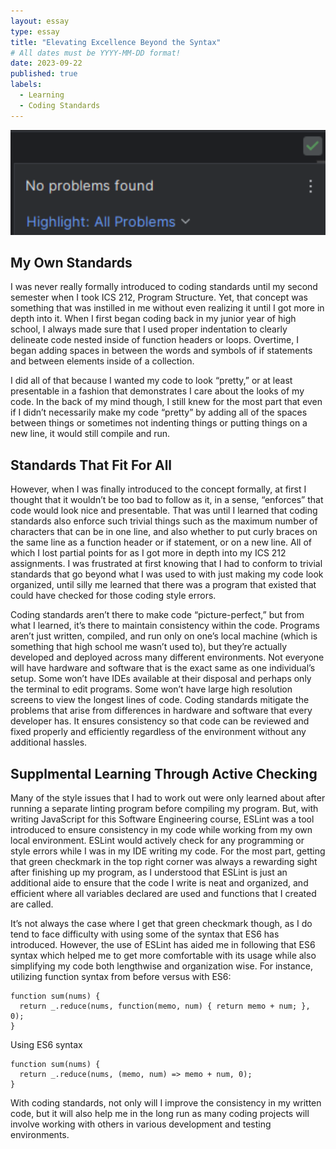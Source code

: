 ```yaml
---
layout: essay
type: essay
title: "Elevating Excellence Beyond the Syntax"
# All dates must be YYYY-MM-DD format!
date: 2023-09-22
published: true
labels:
  - Learning
  - Coding Standards
---
```


<img width="1296px" class="rounded float-start pe-4" src="../img/coding-standards/green-checkmark.png">

## My Own Standards

I was never really formally introduced to coding standards until my second semester when I took ICS 212, Program Structure. Yet, that concept was something that was instilled in me without even realizing it until I got more in depth into it. When I first began coding back in my junior year of high school, I always made sure that I used proper indentation to clearly delineate code nested inside of function headers or loops. Overtime, I began adding spaces in between the words and symbols of if statements and between elements inside of a collection. 

I did all of that because I wanted my code to look “pretty,” or at least presentable in a fashion that demonstrates I care about the looks of  my code. In the back of my mind though, I still knew for the most part that even if I didn’t necessarily make my code “pretty” by adding all of the spaces between things or sometimes not indenting things or putting things on a new line, it would still compile and run. 

## Standards That Fit For All

However, when I was finally introduced to the concept formally, at first I thought that it wouldn’t be too bad to follow as it, in a sense, “enforces” that code would look nice and presentable. That was until I learned that coding standards also enforce such trivial things such as the maximum number of characters that can be in one line, and also whether to put curly braces on the same line as a function header or if statement, or on a new line. All of which I lost partial points for as I got more in depth into my ICS 212 assignments. I was frustrated at first knowing that I had to conform to trivial standards that go beyond what I was used to with just making my code look organized, until silly me learned that there was a program that existed that could have checked for those coding style errors.

Coding standards aren’t there to make code “picture-perfect,” but from what I learned, it’s there to maintain consistency within the code. Programs aren’t just written, compiled, and run only on one’s local machine (which is something that high school me wasn’t used to), but they’re actually developed and deployed across many different environments. Not everyone will have hardware and software that is the exact same as one individual’s setup. Some won’t have IDEs available at their disposal and perhaps only the terminal to edit programs. Some won’t have large high resolution screens to view the longest lines of code. Coding standards mitigate the problems that arise from differences in hardware and software that every developer has. It ensures consistency so that code can be reviewed and fixed properly and efficiently regardless of the environment without any additional hassles.

## Supplmental Learning Through Active Checking


Many of the style issues that I had to work out were only learned about after running a separate linting program before compiling my program. But, with writing JavaScript for this Software Engineering course, ESLint was a tool introduced to ensure consistency in my code while working from my own local environment. ESLint would actively check for any programming or style errors while I was in my IDE writing my code. For the most part, getting that green checkmark in the top right corner was always a rewarding sight after finishing up my program, as I understood that ESLint is just an additional aide to ensure that the code I write is neat and organized, and efficient where all variables declared are used and functions that I created are called.

It’s not always the case where I get that green checkmark though, as I do tend to face difficulty with using some of the syntax that ES6 has introduced. However, the use of ESLint has aided me in following that ES6 syntax which helped me to get more comfortable with its usage while also simplifying my code both lengthwise and organization wise. For instance, utilizing function syntax from before versus with ES6:


```
function sum(nums) {
  return _.reduce(nums, function(memo, num) { return memo + num; }, 0);
}
```

Using ES6 syntax

```
function sum(nums) {
  return _.reduce(nums, (memo, num) => memo + num, 0);
}
```

With coding standards, not only will I improve the consistency in my written code, but it will also help me in the long run as many coding projects will involve working with others in various development and testing environments.